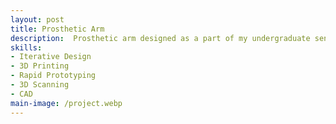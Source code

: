 ```yaml
---
layout: post
title: Prosthetic Arm
description:  Prosthetic arm designed as a part of my undergraduate senior project.
skills: 
- Iterative Design
- 3D Printing
- Rapid Prototyping
- 3D Scanning
- CAD
main-image: /project.webp 
---
```

